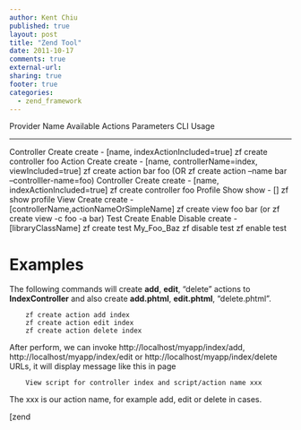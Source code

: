 ```yaml
---
author: Kent Chiu
published: true
layout: post
title: "Zend Tool"
date: 2011-10-17
comments: true
external-url:
sharing: true
footer: true
categories:
  - zend_framework
---
```





  Provider Name   Available Actions       Parameters                                                 CLI Usage
  --------------- ----------------------- ---------------------------------------------------------- --------------------------------------------------------------------------------
  Controller      Create                  create - [name, indexActionIncluded=true]                  zf create controller foo
  Action          Create                  create - [name, controllerName=index, viewIncluded=true]   zf create action bar foo (OR zf create action –name bar –controlller-name=foo)
  Controller      Create                  create - [name, indexActionIncluded=true]                  zf create controller foo
  Profile         Show                    show - []                                                  zf show profile
  View            Create                  create - [controllerName,actionNameOrSimpleName]           zf create view foo bar (or zf create view -c foo -a bar)
  Test            Create Enable Disable   create - [libraryClassName]                                zf create test My\_Foo\_Baz zf disable test zf enable test

Examples
========

The following commands will create **add**, **edit**, “delete” actions
to **IndexController** and also create **add.phtml**, **edit.phtml**,
“delete.phtml”.


```
    zf create action add index
    zf create action edit index
    zf create action delete index
```

After perform, we can invoke http://localhost/myapp/index/add,
http://localhost/myapp/index/edit or http://localhost/myapp/index/delete
URLs, it will display message like this in page


```
    View script for controller index and script/action name xxx
```

The xxx is our action name, for example add, edit or delete in cases.

[zend
